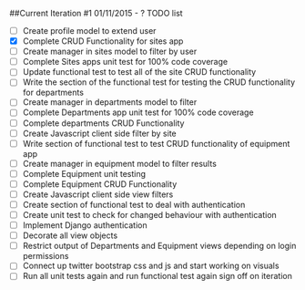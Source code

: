 ##Current Iteration #1 01/11/2015 - ?
TODO list
  - [ ] Create profile model to extend user
  - [x] Complete CRUD Functionality for sites app
  - [ ] Create manager in sites model to filter by user
  - [ ] Complete Sites apps unit test for 100% code coverage
  - [ ] Update functional test to test all of the site CRUD functionality
  - [ ] Write the section of the functional test for testing the CRUD functionality for departments
  - [ ] Create manager in departments model to filter
  - [ ] Complete Departments app unit test for 100% code coverage
  - [ ] Complete departments CRUD Functionality
  - [ ] Create Javascript client side filter by site
  - [ ] Write section of functional test to test CRUD functionality of equipment app
  - [ ] Create manager in equipment model to filter results
  - [ ] Complete Equipment unit testing
  - [ ] Complete Equipment CRUD Functionality
  - [ ] Create Javascript client side view filters
  - [ ] Create section of functional test to deal with authentication
  - [ ] Create unit test to check for changed behaviour with authentication
  - [ ] Implement Django authentication
  - [ ] Decorate all view objects
  - [ ] Restrict output of Departments and Equipment views depending on login permissions
  - [ ] Connect up twitter bootstrap css and js and start working on visuals
  - [ ] Run all unit tests again and run functional test again sign off on iteration
